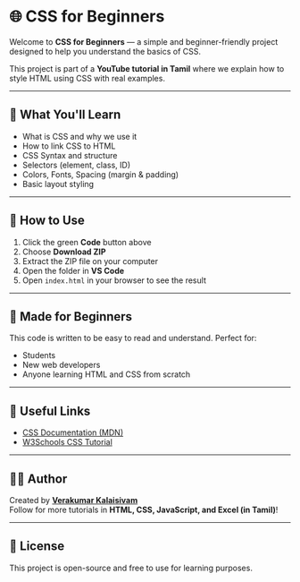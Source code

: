 # 🌐 CSS for Beginners

Welcome to **CSS for Beginners** — a simple and beginner-friendly project designed to help you understand the basics of CSS.

This project is part of a **YouTube tutorial in Tamil** where we explain how to style HTML using CSS with real examples.

---

## 📁 What You'll Learn

- What is CSS and why we use it
- How to link CSS to HTML
- CSS Syntax and structure
- Selectors (element, class, ID)
- Colors, Fonts, Spacing (margin & padding)
- Basic layout styling

---

## 🧪 How to Use

1. Click the green **Code** button above
2. Choose **Download ZIP**
3. Extract the ZIP file on your computer
4. Open the folder in **VS Code**
5. Open `index.html` in your browser to see the result

---

## 🙌 Made for Beginners

This code is written to be easy to read and understand. Perfect for:

- Students
- New web developers
- Anyone learning HTML and CSS from scratch

---

## 🔗 Useful Links

- [CSS Documentation (MDN)](https://developer.mozilla.org/en-US/docs/Web/CSS)
- [W3Schools CSS Tutorial](https://www.w3schools.com/css/)

---

## 🧑‍🏫 Author

Created by **[Verakumar Kalaisivam](https://github.com/mrcrunkerz)**  
Follow for more tutorials in **HTML, CSS, JavaScript, and Excel (in Tamil)**!

---

## 📜 License

This project is open-source and free to use for learning purposes.
